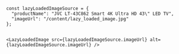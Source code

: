     const lazyLoadedImageSource = {
      "productName": "JVC LT-43C862 Smart 4K Ultra HD 43\" LED TV",
      "imageUrl": "/content/lazy_loaded_image.jpg"
    };
    

    <LazyLoadedImage src={lazyLoadedImageSource.imageUrl} alt={lazyLoadedImageSource.imageUrl} />



